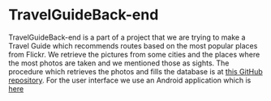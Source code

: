 # TravelGuideBack-end

TravelGuideBack-end is a part of a project that we are trying to make a Travel Guide which recommends routes based on the most popular places
from Flickr. We retrieve the pictures from some cities and the places where the most photos are taken and we mentioned those as sights. The procedure
which retrieves the photos and fills the database is at [this GitHub repository](https://github.com/p-hilosophers/TravelGuide-DatabaseHandler). For the user interface
we use an Android application which is [here](https://github.com/p-hilosophers/TravelGuide)


